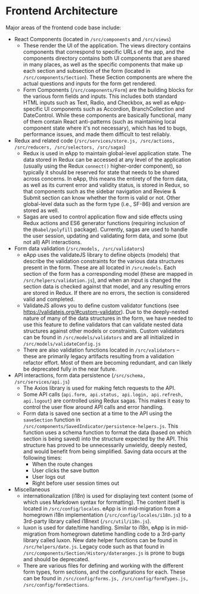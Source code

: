 # Frontend Architecture

Major areas of the frontend code base include:

- React Components (located in `/src/components` and `/src/views`)
  - These render the UI of the application. The views directory contains components that correspond to specific URLs of the app, and the components directory contains both UI components that are shared in many places, as well as the specific components that make up each section and subsection of the form (located in `/src/components/Section`). These Section components are where the actual questions and inputs for the form get rendered.
  - Form Components (`/src/components/Form`) are the building blocks for the various form fields and inputs. This includes both standard HTML inputs such as Text, Radio, and Checkbox, as well as eApp-specific UI components such as Accordion, BranchCollection and DateControl. While these components are basically functional, many of them contain React anti-patterns (such as maintaining local component state where it's not necessary), which has led to bugs, performance issues, and made them difficult to test reliably.
- Redux and related code (`/src/services/store.js, /src/actions, /src/reducers, /src/selectors, /src/sagas`)
  - Redux is used in eApp to maintain global-level application state. The data stored in Redux can be accessed at any level of the application (usually using the Redux `connect()` higher-order component), so typically it should be reserved for state that needs to be shared across concerns. In eApp, this means the entirety of the form data, as well as its current error and validity status, is stored in Redux, so that components such as the sidebar navigation and Review & Submit section can know whether the form is valid or not. Other global-level data such as the form type (i.e., SF-86) and version are stored as well.
  - Sagas are used to control application flow and side effects using Redux actions and ES6 generator functions (requiring inclusion of the `@babel/polyfill` package). Currently, sagas are used to handle the user session, updating and validating form data, and some (but not all) API interactions.
- Form data validation (`/src/models, /src/validators`)
  - eApp uses the validateJS library to define objects (models) that describe the validation constraints for the various data structures present in the form. These are all located in `/src/models`. Each section of the form has a corresponding model (these are mapped in `/src/helpers/validation.js`), and when an input is changed the section data is checked against that model, and any resulting errors are stored in Redux. If there are no errors, the section is considered valid and completed.
  - ValidateJS allows you to define custom validator functions (see https://validatejs.org/#custom-validator). Due to the deeply-nested nature of many of the data structures in the form, we have needed to use this feature to define validators that can validate nested data structures against other models or constraints. Custom validators can be found in `/src/models/validators` and are all initialized in `/src/models/validateConfig.js`
  - There are also validation functions located in `/src/validators` – these are primarily legacy artifacts resulting from a validation refactor effort. Most of them are becoming redundant, and can likely be deprecated fully in the near future.
- API interactions, form data persistence (`/src/schema, /src/services/api.js`)
  - The Axios library is used for making fetch requests to the API.
  - Some API calls (`api.form, api.status, api.login, api.refresh, api.logout`) are controlled using Redux sagas. This makes it easy to control the user flow around API calls and error handling.
  - Form data is saved one section at a time to the API using the `saveSection` function in `/src/components/SavedIndicator/persistence-helpers.js`. This function uses a schema function to format the data (based on which section is being saved) into the structure expected by the API. This structure has proved to be unnecessarily unwieldy, deeply nested, and would benefit from being simplified. Saving data occurs at the following times:
    - When the route changes
    - User clicks the save button
    - User logs out
    - Right before user session times out
- Miscellaneous
  - internationalization (i18n) is used for displaying text content (some of which uses Markdown syntax for formatting). The content itself is located in `/src/config/locales`. eApp is in mid-migration from a homegrown i18n implementation (`/src/config/locales/i18n.js`) to a 3rd-party library called i18next (`/src/util/i18n.js`).
  - luxon is used for date/time handling. Similar to i18n, eApp is in mid-migration from homegrown datetime handling code to a 3rd-party library called luxon. New date helper functions can be found in `/src/helpers/date.js`. Legacy code such as that found in `/src/components/Section/History/dateranges.js` is prone to bugs and should be deprecated.
  - There are various files for defining and working with the different form types, form sections, and the configurations for each. These can be found in `/src/config/forms.js, /src/config/formTypes.js, /src/config/formSections`.